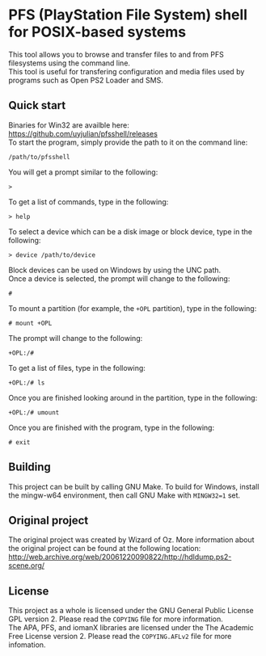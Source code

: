 # PFS (PlayStation File System) shell for POSIX-based systems

This tool allows you to browse and transfer files to and from PFS filesystems 
using the command line.  
This tool is useful for transfering configuration and media files used by 
programs such as Open PS2 Loader and SMS.  

## Quick start

Binaries for Win32 are availble here: https://github.com/uyjulian/pfsshell/releases  
To start the program, simply provide the path to it on the command line: 
```
/path/to/pfsshell
```
You will get a prompt similar to the following:
```
> 
```
To get a list of commands, type in the following:
```
> help
```
To select a device which can be a disk image or block device, type in the following:
```
> device /path/to/device
```
Block devices can be used on Windows by using the UNC path.  
Once a device is selected, the prompt will change to the following:
```
# 
```
To mount a partition (for example, the `+OPL` partition), type in the following:
```
# mount +OPL
```
The prompt will change to the following:
```
+OPL:/#
```
To get a list of files, type in the following:
```
+OPL:/# ls
```
Once you are finished looking around in the partition, type in the following:
```
+OPL:/# umount
```
Once you are finished with the program, type in the following:
```
# exit
```

## Building

This project can be built by calling GNU Make. To build for Windows, install 
the mingw-w64 environment, then call GNU Make with `MINGW32=1` set.

## Original project

The original project was created by Wizard of Oz. More information about the 
original project can be found at the following location:
http://web.archive.org/web/20061220090822/http://hdldump.ps2-scene.org/

## License

This project as a whole is licensed under the GNU General Public License GPL 
version 2. Please read the `COPYING` file for more information.  
The APA, PFS, and iomanX libraries are licensed under the The Academic Free 
License version 2. Please read the `COPYING.AFLv2` file for more infomation.  

